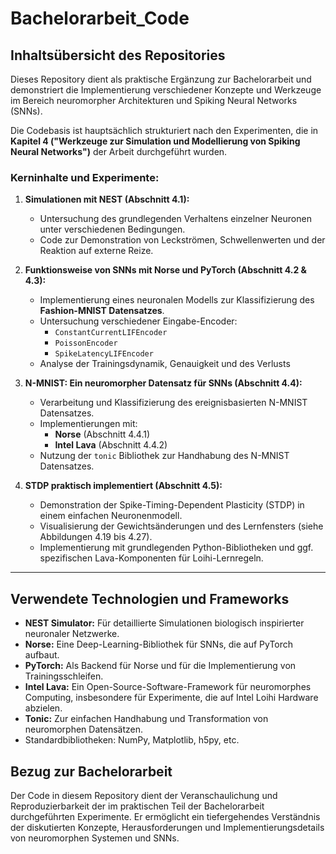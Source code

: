 # Bachelorarbeit_Code

## Inhaltsübersicht des Repositories

Dieses Repository dient als praktische Ergänzung zur Bachelorarbeit und demonstriert die Implementierung verschiedener Konzepte und Werkzeuge im Bereich neuromorpher Architekturen und Spiking Neural Networks (SNNs).

Die Codebasis ist hauptsächlich strukturiert nach den Experimenten, die in **Kapitel 4 ("Werkzeuge zur Simulation und Modellierung von Spiking Neural Networks")** der Arbeit durchgeführt wurden.

### Kerninhalte und Experimente:

1.  **Simulationen mit NEST (Abschnitt 4.1):**
    *   Untersuchung des grundlegenden Verhaltens einzelner Neuronen unter verschiedenen Bedingungen.
    *   Code zur Demonstration von Leckströmen, Schwellenwerten und der Reaktion auf externe Reize.


2.  **Funktionsweise von SNNs mit Norse und PyTorch (Abschnitt 4.2 & 4.3):**
    *   Implementierung eines neuronalen Modells zur Klassifizierung des **Fashion-MNIST Datensatzes**.
    *   Untersuchung verschiedener Eingabe-Encoder:
        *   `ConstantCurrentLIFEncoder`
        *   `PoissonEncoder`
        *   `SpikeLatencyLIFEncoder`
    *   Analyse der Trainingsdynamik, Genauigkeit und des Verlusts 

3.  **N-MNIST: Ein neuromorpher Datensatz für SNNs (Abschnitt 4.4):**
    *   Verarbeitung und Klassifizierung des ereignisbasierten N-MNIST Datensatzes.
    *   Implementierungen mit:
        *   **Norse** (Abschnitt 4.4.1)
        *   **Intel Lava** (Abschnitt 4.4.2)
    *   Nutzung der `tonic` Bibliothek zur Handhabung des N-MNIST Datensatzes.


4.  **STDP praktisch implementiert (Abschnitt 4.5):**
    *   Demonstration der Spike-Timing-Dependent Plasticity (STDP) in einem einfachen Neuronenmodell.
    *   Visualisierung der Gewichtsänderungen und des Lernfensters (siehe Abbildungen 4.19 bis 4.27).
    *   Implementierung mit grundlegenden Python-Bibliotheken und ggf. spezifischen Lava-Komponenten für Loihi-Lernregeln.


---

## Verwendete Technologien und Frameworks

*   **NEST Simulator:** Für detaillierte Simulationen biologisch inspirierter neuronaler Netzwerke.
*   **Norse:** Eine Deep-Learning-Bibliothek für SNNs, die auf PyTorch aufbaut.
*   **PyTorch:** Als Backend für Norse und für die Implementierung von Trainingsschleifen.
*   **Intel Lava:** Ein Open-Source-Software-Framework für neuromorphes Computing, insbesondere für Experimente, die auf Intel Loihi Hardware abzielen.
*   **Tonic:** Zur einfachen Handhabung und Transformation von neuromorphen Datensätzen.
*   Standardbibliotheken: NumPy, Matplotlib, h5py, etc.



## Bezug zur Bachelorarbeit

Der Code in diesem Repository dient der Veranschaulichung und Reproduzierbarkeit der im praktischen Teil der Bachelorarbeit durchgeführten Experimente. Er ermöglicht ein tiefergehendes Verständnis der diskutierten Konzepte, Herausforderungen und Implementierungsdetails von neuromorphen Systemen und SNNs.


